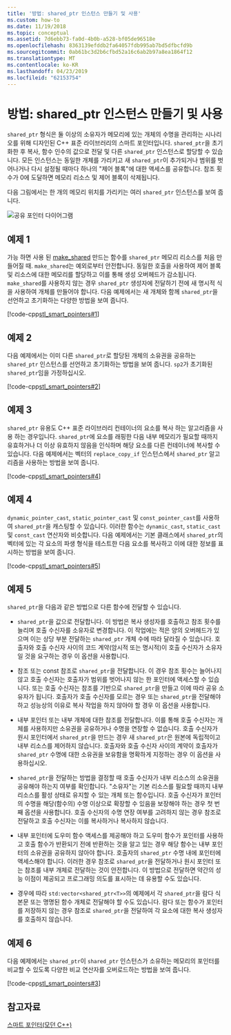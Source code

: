```yaml
---
title: '방법: shared_ptr 인스턴스 만들기 및 사용'
ms.custom: how-to
ms.date: 11/19/2018
ms.topic: conceptual
ms.assetid: 7d6ebb73-fa0d-4b0b-a528-bf05de96518e
ms.openlocfilehash: 8363139efddb2fa64057fdb995ab7bd5dfbcfd9b
ms.sourcegitcommit: 0ab61bc3d2b6cfbd52a16c6ab2b97a8ea1864f12
ms.translationtype: MT
ms.contentlocale: ko-KR
ms.lasthandoff: 04/23/2019
ms.locfileid: "62153754"
---
```

# <a name="how-to-create-and-use-sharedptr-instances"></a>방법: shared_ptr 인스턴스 만들기 및 사용

`shared_ptr` 형식은 둘 이상의 소유자가 메모리에 있는 개체의 수명을 관리하는 시나리오를 위해 디자인된 C++ 표준 라이브러리의 스마트 포인터입니다. `shared_ptr`을 초기화한 후 복사, 함수 인수의 값으로 전달 및 다른 `shared_ptr` 인스턴스로 할당할 수 있습니다. 모든 인스턴스는 동일한 개체를 가리키고 새 `shared_ptr`이 추가되거나 범위를 벗어나거나 다시 설정될 때마다 하나의 "제어 블록"에 대한 액세스를 공유합니다. 참조 횟수가 0에 도달하면 메모리 리소스 및 제어 블록이 삭제됩니다.

다음 그림에서는 한 개의 메모리 위치를 가리키는 여러 `shared_ptr` 인스턴스를 보여 줍니다.

![공유 포인터 다이어그램](../cpp/media/shared_ptr.png "공유 포인터 다이어그램")

## <a name="example-1"></a>예제 1

가능 하면 사용 된 [make_shared](../standard-library/memory-functions.md#make_shared) 만드는 함수를 `shared_ptr` 메모리 리소스를 처음 만들어질 때. `make_shared`는 예외로부터 안전합니다. 동일한 호출을 사용하여 제어 블록 및 리소스에 대한 메모리를 할당하고 이를 통해 생성 오버헤드가 감소됩니다. `make_shared`를 사용하지 않는 경우 `shared_ptr` 생성자에 전달하기 전에 새 명시적 식을 사용하여 개체를 만들어야 합니다. 다음 예제에서는 새 개체와 함께 `shared_ptr`을 선언하고 초기화하는 다양한 방법을 보여 줍니다.

[!code-cpp[stl_smart_pointers#1](../cpp/codesnippet/CPP/how-to-create-and-use-shared-ptr-instances_1.cpp)]

## <a name="example-2"></a>예제 2

다음 예제에서는 이미 다른 `shared_ptr`로 할당된 개체의 소유권을 공유하는 `shared_ptr` 인스턴스를 선언하고 초기화하는 방법을 보여 줍니다. `sp2`가 초기화된 `shared_ptr`임을 가정하십시오.

[!code-cpp[stl_smart_pointers#2](../cpp/codesnippet/CPP/how-to-create-and-use-shared-ptr-instances_2.cpp)]

## <a name="example-3"></a>예제 3

`shared_ptr` 유용도 C++ 표준 라이브러리 컨테이너의 요소를 복사 하는 알고리즘을 사용 하는 경우입니다. `shared_ptr`에 요소를 래핑한 다음 내부 메모리가 필요할 때까지 유효하거나 더 이상 유효하지 않음을 인식하며 해당 요소를 다른 컨테이너에 복사할 수 있습니다. 다음 예제에서는 벡터의 `replace_copy_if` 인스턴스에서 `shared_ptr` 알고리즘을 사용하는 방법을 보여 줍니다.

[!code-cpp[stl_smart_pointers#4](../cpp/codesnippet/CPP/how-to-create-and-use-shared-ptr-instances_3.cpp)]

## <a name="example-4"></a>예제 4

`dynamic_pointer_cast`, `static_pointer_cast` 및 `const_pointer_cast`를 사용하여 `shared_ptr`을 캐스팅할 수 있습니다. 이러한 함수는 `dynamic_cast`, `static_cast` 및 `const_cast` 연산자와 비슷합니다. 다음 예제에서는 기본 클래스에서 `shared_ptr`의 벡터에 있는 각 요소의 파생 형식을 테스트한 다음 요소를 복사하고 이에 대한 정보를 표시하는 방법을 보여 줍니다.

[!code-cpp[stl_smart_pointers#5](../cpp/codesnippet/CPP/how-to-create-and-use-shared-ptr-instances_4.cpp)]

## <a name="example-5"></a>예제 5

`shared_ptr`을 다음과 같은 방법으로 다른 함수에 전달할 수 있습니다.

- `shared_ptr`을 값으로 전달합니다. 이 방법은 복사 생성자를 호출하고 참조 횟수를 늘리며 호출 수신자를 소유자로 변경합니다. 이 작업에는 적은 양의 오버헤드가 있으며 이는 상당 부분 전달하는 `shared_ptr` 개체 수에 따라 달라질 수 있습니다. 호출자와 호출 수신자 사이의 코드 계약(암시적 또는 명시적)이 호출 수신자가 소유자일 것을 요구하는 경우 이 옵션을 사용합니다.

- 참조 또는 const 참조로 `shared_ptr`을 전달합니다. 이 경우 참조 횟수는 늘어나지 않고 호출 수신자는 호출자가 범위를 벗어나지 않는 한 포인터에 액세스할 수 있습니다. 또는 호출 수신자는 참조를 기반으로 `shared_ptr`을 만들고 이에 따라 공유 소유자가 됩니다. 호출자가 호출 수신자를 모르는 경우 또는 `shared_ptr`을 전달해야 하고 성능상의 이유로 복사 작업을 하지 않아야 할 경우 이 옵션을 사용합니다.

- 내부 포인터 또는 내부 개체에 대한 참조를 전달합니다. 이를 통해 호출 수신자는 개체를 사용하지만 소유권을 공유하거나 수명을 연장할 수 없습니다. 호출 수신자가 원시 포인터에서 `shared_ptr`을 만드는 경우 새 `shared_ptr`은 원본에 독립적이고 내부 리소스를 제어하지 않습니다. 호출자와 호출 수신자 사이의 계약이 호출자가 `shared_ptr` 수명에 대한 소유권을 보유함을 명확하게 지정하는 경우 이 옵션을 사용하십시오.

- `shared_ptr`을 전달하는 방법을 결정할 때 호출 수신자가 내부 리소스의 소유권을 공유해야 하는지 여부를 확인합니다. "소유자"는 기본 리소스를 필요할 때까지 내부 리소스를 활성 상태로 유지할 수 있는 개체 또는 함수입니다. 호출 수신자가 포인터의 수명을 해당(함수의) 수명 이상으로 확장할 수 있음을 보장해야 하는 경우 첫 번째 옵션을 사용합니다. 호출 수신자의 수명 연장 여부를 고려하지 않는 경우 참조로 전달하고 호출 수신자는 이를 복사하거나 복사하지 않습니다.

- 내부 포인터에 도우미 함수 액세스를 제공해야 하고 도우미 함수가 포인터를 사용하고 호출 함수가 반환되기 전에 반환하는 것을 알고 있는 경우 해당 함수는 내부 포인터의 소유권을 공유하지 않아야 합니다. 호출자의 `shared_ptr` 수명 내에 포인터에 액세스해야 합니다. 이러한 경우 참조로 `shared_ptr`을 전달하거나 원시 포인터 또는 참조를 내부 개체로 전달하는 것이 안전합니다. 이 방법으로 전달하면 약간의 성능 이점이 제공되고 프로그래밍 의도를 표시하는 데 유용할 수도 있습니다.

- 경우에 따라 `std:vector<shared_ptr<T>>`의 예제에서 각 `shared_ptr`을 람다 식 본문 또는 명명된 함수 개체로 전달해야 할 수도 있습니다. 람다 또는 함수가 포인터를 저장하지 않는 경우 참조로 `shared_ptr`을 전달하여 각 요소에 대한 복사 생성자를 호출하지 않습니다.

## <a name="example-6"></a>예제 6

다음 예제에서는 `shared_ptr`이 `shared_ptr` 인스턴스가 소유하는 메모리의 포인터를 비교할 수 있도록 다양한 비교 연산자를 오버로드하는 방법을 보여 줍니다.

[!code-cpp[stl_smart_pointers#3](../cpp/codesnippet/CPP/how-to-create-and-use-shared-ptr-instances_6.cpp)]

## <a name="see-also"></a>참고자료

[스마트 포인터(모던 C++)](../cpp/smart-pointers-modern-cpp.md)
